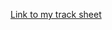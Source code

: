 [Link to my track sheet](https://onedrive.live.com/edit.aspx?cid=2b6a8cb78d9dbed1&page=view&resid=2B6A8CB78D9DBED1!14179&parId=2B6A8CB78D9DBED1!103&app=Excel)